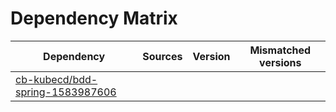 # Dependency Matrix

Dependency | Sources | Version | Mismatched versions
---------- | ------- | ------- | -------------------
[cb-kubecd/bdd-spring-1583987606](https://github.com/cb-kubecd/bdd-spring-1583987606.git) |  | []() | 
